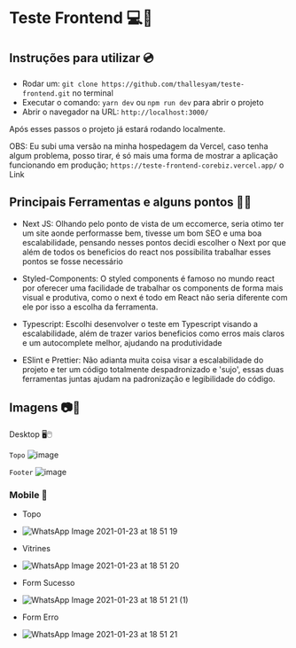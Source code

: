 # Teste Frontend 💻📝

## Instruções para utilizar 💿

- Rodar um: `git clone https://github.com/thallesyam/teste-frontend.git` no terminal
- Executar o comando: `yarn dev` ou `npm run dev` para abrir o projeto
- Abrir o navegador na URL: `http://localhost:3000/`

Após esses passos o projeto já estará rodando localmente. 

OBS: Eu subi uma versão na minha hospedagem da Vercel, caso tenha algum problema, posso tirar, é só mais uma forma de mostrar a aplicação funcionando em produção;
`https://teste-frontend-corebiz.vercel.app/` o Link

## Principais Ferramentas e alguns pontos 🔧📕

- Next JS: Olhando pelo ponto de vista de um eccomerce, seria otimo ter um site aonde performasse bem, tivesse um bom SEO e uma boa escalabilidade, pensando nesses pontos decidi escolher o Next por que além de todos os beneficios do react nos possibilita trabalhar esses pontos se fosse necessário

- Styled-Components: O styled components é famoso no mundo react por oferecer uma facilidade de trabalhar os components de forma mais visual e produtiva, como o next é todo em React não seria diferente com ele por isso a escolha da ferramenta.

- Typescript: Escolhi desenvolver o teste em Typescript visando a escalabilidade, além de trazer varios beneficios como erros mais claros e um autocomplete melhor, ajudando na produtividade

- ESlint e Prettier: Não adianta muita coisa visar a escalabilidade do projeto e ter um código totalmente despadronizado e 'sujo', essas duas ferramentas juntas ajudam na padronização e legibilidade do código.

## Imagens 📷📸

Desktop 🖥🖱

`Topo`
![image](https://user-images.githubusercontent.com/59545660/105614778-5eb9f200-5daa-11eb-8e10-aef41132da28.png)

`Footer`
![image](https://user-images.githubusercontent.com/59545660/105614801-80b37480-5daa-11eb-85e8-705f2bca69c1.png)


### Mobile 📱

- Topo
- ![WhatsApp Image 2021-01-23 at 18 51 19](https://user-images.githubusercontent.com/59545660/105615037-33d09d80-5dac-11eb-8ca5-6c32f4cf3387.jpeg)

- Vitrines
- ![WhatsApp Image 2021-01-23 at 18 51 20](https://user-images.githubusercontent.com/59545660/105615035-33380700-5dac-11eb-8bbb-5e5067809cd0.jpeg)

- Form Sucesso
- ![WhatsApp Image 2021-01-23 at 18 51 21 (1)](https://user-images.githubusercontent.com/59545660/105615032-329f7080-5dac-11eb-8bf2-77b1ffb045a6.jpeg)

- Form Erro
- ![WhatsApp Image 2021-01-23 at 18 51 21](https://user-images.githubusercontent.com/59545660/105615038-33d09d80-5dac-11eb-8b5f-d29eae7eec50.jpeg)

